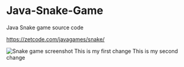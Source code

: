 # Java-Snake-Game
Java Snake game source code

https://zetcode.com/javagames/snake/  

![Snake game screenshot](snake.png)
This is my first change
This is my second change
